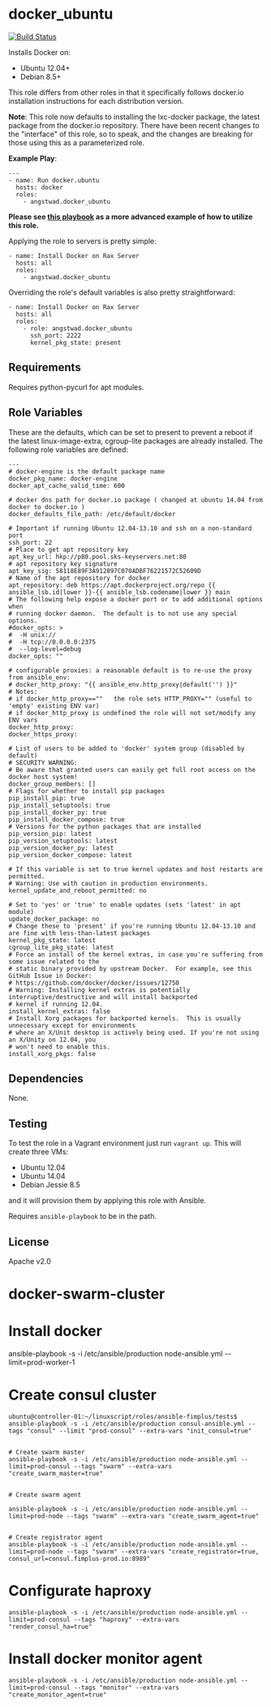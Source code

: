 docker_ubuntu
========

[![Build Status](https://travis-ci.org/angstwad/docker.ubuntu.svg)](https://travis-ci.org/angstwad/docker.ubuntu)

Installs Docker on:

* Ubuntu 12.04+
* Debian 8.5+

This role differs from other roles in that it specifically follows docker.io installation instructions for each distribution version.

**Note**: This role now defaults to installing the lxc-docker package, the latest package from the docker.io repository.  There have been recent changes to the "interface" of this role, so to speak, and the changes are breaking for those using this as a parameterized role.

**Example Play**:
```
---
- name: Run docker.ubuntu
  hosts: docker
  roles:
    - angstwad.docker_ubuntu
```

**Please see [this playbook](https://github.com/angstwad/ansible-docker-rackspace) as a more advanced example of how to utilize this role.**

Applying the role to servers is pretty simple:
```
- name: Install Docker on Rax Server
  hosts: all
  roles:
    - angstwad.docker_ubuntu
```

Overriding the role's default variables is also pretty straightforward:
```
- name: Install Docker on Rax Server
  hosts: all
  roles:
    - role: angstwad.docker_ubuntu
      ssh_port: 2222
      kernel_pkg_state: present
```


Requirements
------------

Requires python-pycurl for apt modules.

Role Variables
--------------

These are the defaults, which can be set to present to prevent a reboot if the latest linux-image-extra, cgroup-lite packages are already installed.
The following role variables are defined:

```
---
# docker-engine is the default package name
docker_pkg_name: docker-engine
docker_apt_cache_valid_time: 600

# docker dns path for docker.io package ( changed at ubuntu 14.04 from docker to docker.io )
docker_defaults_file_path: /etc/default/docker

# Important if running Ubuntu 12.04-13.10 and ssh on a non-standard port
ssh_port: 22
# Place to get apt repository key
apt_key_url: hkp://p80.pool.sks-keyservers.net:80
# apt repository key signature
apt_key_sig: 58118E89F3A912897C070ADBF76221572C52609D
# Name of the apt repository for docker
apt_repository: deb https://apt.dockerproject.org/repo {{ ansible_lsb.id|lower }}-{{ ansible_lsb.codename|lower }} main
# The following help expose a docker port or to add additional options when
# running docker daemon.  The default is to not use any special options.
#docker_opts: >
#  -H unix://
#  -H tcp://0.0.0.0:2375
#  --log-level=debug
docker_opts: ""

# configurable proxies: a reasonable default is to re-use the proxy from ansible_env:
# docker_http_proxy: "{{ ansible_env.http_proxy|default('') }}"
# Notes:
# if docker_http_proxy==""   the role sets HTTP_PROXY="" (useful to 'empty' existing ENV var)
# if docker_http_proxy is undefined the role will not set/modify any ENV vars
docker_http_proxy:
docker_https_proxy:

# List of users to be added to 'docker' system group (disabled by default)
# SECURITY WARNING: 
# Be aware that granted users can easily get full root access on the docker host system!
docker_group_members: []
# Flags for whether to install pip packages
pip_install_pip: true
pip_install_setuptools: true
pip_install_docker_py: true
pip_install_docker_compose: true
# Versions for the python packages that are installed
pip_version_pip: latest
pip_version_setuptools: latest
pip_version_docker_py: latest
pip_version_docker_compose: latest

# If this variable is set to true kernel updates and host restarts are permitted.
# Warning: Use with caution in production environments.
kernel_update_and_reboot_permitted: no

# Set to 'yes' or 'true' to enable updates (sets 'latest' in apt module)
update_docker_package: no
# Change these to 'present' if you're running Ubuntu 12.04-13.10 and are fine with less-than-latest packages
kernel_pkg_state: latest
cgroup_lite_pkg_state: latest
# Force an install of the kernel extras, in case you're suffering from some issue related to the
# static binary provided by upstream Docker.  For example, see this GitHub Issue in Docker:
# https://github.com/docker/docker/issues/12750
# Warning: Installing kernel extras is potentially interruptive/destructive and will install backported
# kernel if running 12.04.
install_kernel_extras: false
# Install Xorg packages for backported kernels.  This is usually unnecessary except for environments
# where an X/Unit desktop is actively being used. If you're not using an X/Unity on 12.04, you
# won't need to enable this.
install_xorg_pkgs: false

```

Dependencies
------------

None.

Testing
-------

To test the role in a Vagrant environment just run `vagrant up`.  This will
create three VMs:

* Ubuntu 12.04
* Ubuntu 14.04
* Debian Jessie 8.5

and it will provision them by applying this role with Ansible.

Requires `ansible-playbook` to be in the path.

License
-------

Apache v2.0
# docker-swarm-cluster




# Install docker
ansible-playbook -s -i /etc/ansible/production node-ansible.yml --limit=prod-worker-1

# Create consul cluster
```
ubuntu@controller-01:~/linuxscript/roles/ansible-fimplus/tests$ ansible-playbook -s -i /etc/ansible/production consul-ansible.yml --tags "consul" --limit "prod-consul" --extra-vars "init_consul=true"


# Create swarm master
ansible-playbook -s -i /etc/ansible/production node-ansible.yml --limit=prod-consul --tags "swarm" --extra-vars "create_swarm_master=true"


# Create swarm agent

ansible-playbook -s -i /etc/ansible/production node-ansible.yml --limit=prod-node --tags "swarm" --extra-vars "create_swarm_agent=true"


# Create registrator agent
ansible-playbook -s -i /etc/ansible/production node-ansible.yml --limit=prod-node --tags "swarm" --extra-vars "create_registrator=true, consul_url=consul.fimplus-prod.io:8989"
```

# Configurate haproxy
```
ansible-playbook -s -i /etc/ansible/production node-ansible.yml --limit=prod-consul --tags "haproxy" --extra-vars "render_consul_ha=true"
```



# Install docker monitor agent
```
ansible-playbook -s -i /etc/ansible/production node-ansible.yml --limit=prod-consul --tags "monitor" --extra-vars "create_monitor_agent=true"
```


